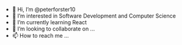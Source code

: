 - 👋 Hi, I’m @peterforster10
- 👀 I’m interested in Software Development and Computer Science
- 🌱 I’m currently learning React
- 💞️ I’m looking to collaborate on ...
- 📫 How to reach me ...

<!---
peterforster10/peterforster10 is a ✨ special ✨ repository because its `README.md` (this file) appears on your GitHub profile.
You can click the Preview link to take a look at your changes.
--->
